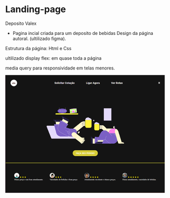 # Landing-page
   Deposito Valex
   
 - Pagina incial criada para um deposito de bebidas 
 Design da página autoral. (ultilizado figma).
 
 Estrutura da página: Html e Css
 
 ultilizado display flex:
 em quase toda a página 
 
 media query  para responsividade em telas menores. 
 
 
 <img src="ex-pagina.png">
  
 
 
